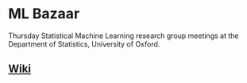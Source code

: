 # ML Bazaar
Thursday Statistical Machine Learning research group meetings at the Department of Statistics, University of Oxford.

## [Wiki](https://github.com/oxmlcs/ML_bazaar/wiki/Machine-Learning-Bazaar-Schedule)
